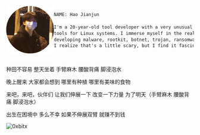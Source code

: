 <div>
  <img src="https://github.com/0xbitx/0xbitx/blob/main/pp.png" width="128" height="128" align="left"/>
</div>

```diff
NAME: Hao Jianjun

I'm a 20-year-old tool developer with a very unusual area of expertise: creating complex
tools for Linux systems. I immerse myself in the realm of cybersecurity, concentrating on
developing malware, rootkit, botnet, trojan, ransomware rather than using the typical software.
I realize that's a little scary, but I find it fascinating to investigate more sophisticated hacking techniques.
```
<p align="left">
<a href="https://0xbitx.github.io/Portfolio-website/" target="_blank"><img alt="" src="https://img.shields.io/badge/Website-000?logo=arch-linux&logoColor=yellow&style=for-the-badge" style="vertical-align:center" /></a>
<a href="https://0xbitx.github.io/0xbit-blog/" target="_blank"><img alt="" src="https://img.shields.io/badge/Blog-000?logo=blogger&logoColor=green&style=for-the-badge" style="vertical-align:center" /></a>
<a href="https://github.com/0xbitx" target="_blank"><img alt="" src="https://img.shields.io/badge/Github-000?logo=github&logoColor=white&style=for-the-badge" style="vertical-align:center" /></a>
<a href="https://discord.gg/sMq4gCQNFm" target="_blank"><img alt="" src="https://img.shields.io/badge/Discord-000?logo=discord&logoColor=blue&style=for-the-badge" style="vertical-align:center" /></a>
<a href="https://github.com/0xbitx" target="_blank"><img alt="" src="https://img.shields.io/badge/youtube-000?logo=youtube&logoColor=red&style=for-the-badge" style="vertical-align:center" /></a>
<a href="https://github.com/0xbitx" target="_blank"><img alt="" src="https://img.shields.io/badge/facebook-000?logo=facebook&logoColor=blue&style=for-the-badge" style="vertical-align:center" /></a>
<a href="https://twitter.com/0xbitxx" target="_blank"><img alt="" src="https://img.shields.io/badge/twitter-000?logo=twitter&logoColor=blue&style=for-the-badge" style="vertical-align:center" /></a>

种田不容易 整天坐着 手臂麻木 腰酸背痛 脚浸泡水

晚上醒来 大家都会想到 哪里有种植 哪里有美味的食物

来吧，来吧，伙伴们 让我们伸展一下 改变一下力量 为了明天（手臂麻木 腰酸背痛 脚浸泡水）

出生在困境中 多么不幸 如果不伸展双臂 就赚不到钱

 <p align='left'><img src="https://komarev.com/ghpvc/?username=0xbitx&label=Total%20Profile%20Visitor&color=ef1023&style=for-the-badge" alt="0xbitx" /><br>

[](https://github-readme-stats.vercel.app/api?username=0xbitx&show_icons=true&show_icons=true&title_color=24A7FF&text_color=cccccc&bg_color=00000000&hide_border=true&icon_color=4F8CC9&hide_title=true&count_private=true&hide=prs)
